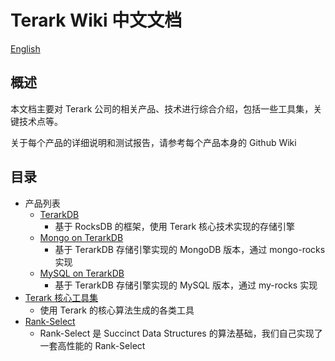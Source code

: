 # Terark Wiki 中文文档

[English](https://github.com/Terark/terark-wiki-en)

## 概述

本文档主要对 Terark 公司的相关产品、技术进行综合介绍，包括一些工具集，关键技术点等。

关于每个产品的详细说明和测试报告，请参考每个产品本身的 Github Wiki


## 目录
- 产品列表
  - [TerarkDB](https://github.com/Terark/terark-db/wiki)
    - 基于 RocksDB 的框架，使用 Terark 核心技术实现的存储引擎
  - [Mongo on TerarkDB](https://github.com/Terark/mongo-on-terarkdb/wiki)
    - 基于 TerarkDB 存储引擎实现的 MongoDB 版本，通过 mongo-rocks 实现
  - [MySQL on TerarkDB](https://github.com/Terark/mysql-on-terarkdb/wiki)
    - 基于 TerarkDB 存储引擎实现的 MySQL 版本，通过 my-rocks 实现
- [Terark 核心工具集](tools/tools.md)
  - 使用 Terark 的核心算法生成的各类工具
- [Rank-Select](rankselect/rankselect.md)
  - Rank-Select 是 Succinct Data Structures 的算法基础，我们自己实现了一套高性能的 Rank-Select
